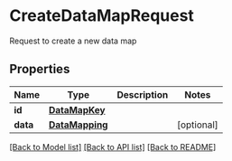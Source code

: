 # CreateDataMapRequest

Request to create a new data map

## Properties
Name | Type | Description | Notes
------------ | ------------- | ------------- | -------------
**id** | [**DataMapKey**](DataMapKey.md) |  | 
**data** | [**DataMapping**](DataMapping.md) |  | [optional] 

[[Back to Model list]](../README.md#documentation-for-models) [[Back to API list]](../README.md#documentation-for-api-endpoints) [[Back to README]](../README.md)


